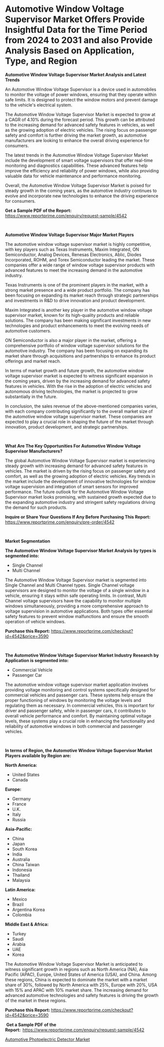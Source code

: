 <p><h1>Automotive Window Voltage Supervisor Market Offers Provide Insightful Data for the Time Period from 2024 to 2031 and also Provide Analysis Based on Application, Type, and Region</h1></p><p><strong>Automotive Window Voltage Supervisor Market Analysis and Latest Trends</strong></p>
<p><p>An Automotive Window Voltage Supervisor is a device used in automobiles to monitor the voltage of power windows, ensuring that they operate within safe limits. It is designed to protect the window motors and prevent damage to the vehicle's electrical system.</p><p>The Automotive Window Voltage Supervisor Market is expected to grow at a CAGR of 4.10% during the forecast period. This growth can be attributed to the increasing demand for advanced safety features in vehicles, as well as the growing adoption of electric vehicles. The rising focus on passenger safety and comfort is further driving the market growth, as automotive manufacturers are looking to enhance the overall driving experience for consumers.</p><p>The latest trends in the Automotive Window Voltage Supervisor Market include the development of smart voltage supervisors that offer real-time monitoring and diagnostics capabilities. These advanced features help improve the efficiency and reliability of power windows, while also providing valuable data for vehicle maintenance and performance monitoring.</p><p>Overall, the Automotive Window Voltage Supervisor Market is poised for steady growth in the coming years, as the automotive industry continues to evolve and incorporate new technologies to enhance the driving experience for consumers.</p></p>
<p><strong>Get a Sample PDF of the Report:&nbsp;</strong> <a href="https://www.reportprime.com/enquiry/request-sample/4542">https://www.reportprime.com/enquiry/request-sample/4542</a></p>
<p>&nbsp;</p>
<p><strong>Automotive Window Voltage Supervisor Major Market Players</strong></p>
<p><p>The automotive window voltage supervisor market is highly competitive, with key players such as Texas Instruments, Maxim Integrated, ON Semiconductor, Analog Devices, Renesas Electronics, Ablic, Diodes Incorporated, ROHM, and Torex Semiconductor leading the market. These companies offer a wide range of window voltage supervisor products with advanced features to meet the increasing demand in the automotive industry.</p><p>Texas Instruments is one of the prominent players in the market, with a strong market presence and a wide product portfolio. The company has been focusing on expanding its market reach through strategic partnerships and investments in R&D to drive innovation and product development.</p><p>Maxim Integrated is another key player in the automotive window voltage supervisor market, known for its high-quality products and reliable solutions. The company has been making significant investments in new technologies and product enhancements to meet the evolving needs of automotive customers.</p><p>ON Semiconductor is also a major player in the market, offering a comprehensive portfolio of window voltage supervisor solutions for the automotive industry. The company has been focusing on expanding its market share through acquisitions and partnerships to enhance its product offerings and market reach.</p><p>In terms of market growth and future growth, the automotive window voltage supervisor market is expected to witness significant expansion in the coming years, driven by the increasing demand for advanced safety features in vehicles. With the rise in the adoption of electric vehicles and autonomous driving technologies, the market is projected to grow substantially in the future.</p><p>In conclusion, the sales revenue of the above-mentioned companies varies, with each company contributing significantly to the overall market size of the automotive window voltage supervisor market. These companies are expected to play a crucial role in shaping the future of the market through innovation, product development, and strategic partnerships.</p></p>
<p>&nbsp;</p>
<p><strong>What Are The Key Opportunities For Automotive Window Voltage Supervisor Manufacturers?</strong></p>
<p><p>The global Automotive Window Voltage Supervisor market is experiencing steady growth with increasing demand for advanced safety features in vehicles. The market is driven by the rising focus on passenger safety and comfort, as well as the growing adoption of electric vehicles. Key trends in the market include the development of innovative technologies for window voltage supervision and integration of smart sensors for improved performance. The future outlook for the Automotive Window Voltage Supervisor market looks promising, with sustained growth expected due to the expanding automotive industry and stringent safety regulations driving the demand for such products.</p></p>
<p><strong>Inquire or Share Your Questions If Any Before Purchasing This Report:</strong> <a href="https://www.reportprime.com/enquiry/pre-order/4542">https://www.reportprime.com/enquiry/pre-order/4542</a></p>
<p>&nbsp;</p>
<p><strong>Market Segmentation</strong></p>
<p><strong>The Automotive Window Voltage Supervisor Market Analysis by types is segmented into:</strong></p>
<p><ul><li>Single Channel</li><li>Multi Channel</li></ul></p>
<p><p>The Automotive Window Voltage Supervisor market is segmented into Single Channel and Multi Channel types. Single Channel voltage supervisors are designed to monitor the voltage of a single window in a vehicle, ensuring it stays within safe operating limits. In contrast, Multi Channel voltage supervisors have the capability to monitor multiple windows simultaneously, providing a more comprehensive approach to voltage supervision in automotive applications. Both types offer essential safety features to prevent window malfunctions and ensure the smooth operation of vehicle windows.</p></p>
<p><strong>Purchase this Report:&nbsp;</strong><a href="https://www.reportprime.com/checkout?id=4542&price=3590">https://www.reportprime.com/checkout?id=4542&price=3590</a></p>
<p>&nbsp;</p>
<p><strong>The Automotive Window Voltage Supervisor Market Industry Research by Application is segmented into:</strong></p>
<p><ul><li>Commercial Vehicle</li><li>Passenger Car</li></ul></p>
<p><p>The automotive window voltage supervisor market application involves providing voltage monitoring and control systems specifically designed for commercial vehicles and passenger cars. These systems help ensure the proper functioning of windows by monitoring the voltage levels and regulating them as necessary. In commercial vehicles, this is important for driver and passenger safety, while in passenger cars, it contributes to overall vehicle performance and comfort. By maintaining optimal voltage levels, these systems play a crucial role in enhancing the functionality and reliability of automotive windows in both commercial and passenger vehicles.</p></p>
<p>&nbsp;</p>
<p><strong>In terms of Region, the Automotive Window Voltage Supervisor Market Players available by Region are:</strong></p>
<p>
    <p> <strong> North America: </strong>
        <ul>
            <li>United States</li>
            <li>Canada</li>
        </ul>
        </p> 
    <p> <strong> Europe: </strong>
        <ul>
            <li>Germany</li>
            <li>France</li>
            <li>U.K.</li>
            <li>Italy</li>
            <li>Russia</li>
        </ul>
        </p> 
    <p> <strong> Asia-Pacific: </strong>
        <ul>
            <li>China</li>
            <li>Japan</li>
            <li>South Korea</li>
            <li>India</li>
            <li>Australia</li>
            <li>China Taiwan</li>
            <li>Indonesia</li>
            <li>Thailand</li>
            <li>Malaysia</li>
        </ul>
        </p> 
    <p> <strong> Latin America: </strong>
        <ul>
            <li>Mexico</li>
            <li>Brazil</li>
            <li>Argentina Korea</li>
            <li>Colombia</li>
        </ul>
        </p> 
    <p> <strong> Middle East & Africa: </strong>
        <ul>
            <li>Turkey</li>
            <li>Saudi</li>
            <li>Arabia</li>
            <li>UAE</li>
            <li>Korea</li>
        </ul>
    </p>
    </p>
<p><p>The Automotive Window Voltage Supervisor Market is anticipated to witness significant growth in regions such as North America (NA), Asia Pacific (APAC), Europe, United States of America (USA), and China. Among these regions, China is expected to dominate the market with a market share of 30%, followed by North America with 25%, Europe with 20%, USA with 15% and APAC with 10% market share. The increasing demand for advanced automotive technologies and safety features is driving the growth of the market in these regions.</p></p>
<p><strong>Purchase this Report: </strong><a href="https://www.reportprime.com/checkout?id=4542&price=3590">https://www.reportprime.com/checkout?id=4542&price=3590</a></p>
<p>&nbsp;<strong>Get a Sample PDF of the Report:&nbsp;&nbsp;</strong><a href="https://www.reportprime.com/enquiry/request-sample/4542">https://www.reportprime.com/enquiry/request-sample/4542</a></p>
<p><strong></strong></p>
<p><p><a href="https://github.com/mabutironaldo/Market-Research-Report-List-4/blob/main/automotive-photoelectric-detector-market.md">Automotive Photoelectric Detector Market</a></p></p>